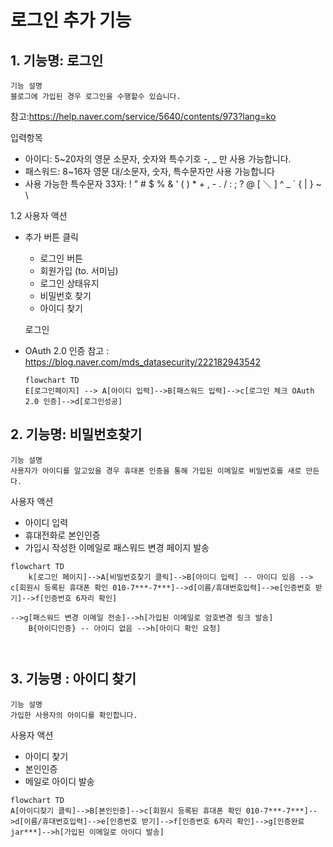 
# 로그인 추가 기능


## 1. 기능명: 로그인
 
    기능 설명
    블로그에 가입된 경우 로그인을 수행할수 있습니다.    
 참고:https://help.naver.com/service/5640/contents/973?lang=ko

 입력항목
 - 아이디:  5~20자의 영문 소문자, 숫자와 특수기호 -, _ 만 사용 가능합니다. 
 - 패스워드: 8~16자 영문 대/소문자, 숫자, 특수문자만 사용 가능합니다
 - 사용 가능한 특수문자 33자: ! " # $ % & ' ( ) * + , - . / : ; ? @ [ ＼ ] ^ _ ` { | } ~ \

1.2 사용자 액션

- 추가 버튼 클릭
    - 로그인 버튼
    - 회원가입 (to. 서미님)
    - 로그인 상태유지
    - 비밀번호 찾기
    - 아이디 찾기
   

    로그인
- OAuth 2.0 인증 참고 : https://blog.naver.com/mds_datasecurity/222182943542
  
    ```mermaid
    flowchart TD
    E[로그인페이지] --> A[아이디 입력]-->B[패스워드 입력]-->c[로그인 체크 OAuth 2.0 인증]-->d[로그인성공]
    ```
        



## 2. 기능명: 비밀번호찾기

    기능 설명
    사용자가 아이디를 알고있을 경우 휴대폰 인증을 통해 가입된 이메일로 비밀번호를 새로 만든다. 

사용자 액션
- 아이디 입력
- 휴대전화로 본인인증
- 가입시 작성한 이메일로 패스워드 변경 페이지 발송 

```mermaid
flowchart TD
    k[로그인 페이지]-->A[비밀번호찾기 클릭]-->B[아이디 입력] -- 아이디 있음 --> c[회원시 등록된 휴대폰 확인 010-7***-7***]-->d[이름/휴대번호입력]-->e[인증번호 받기]-->f[인증번호 6자리 확인]

-->g[패스워드 변경 이메일 전송]-->h[가입된 이메일로 암호변경 링크 발송]
    B{아이디인증} -- 아이디 없음 -->h[아이디 확인 요청]

 
```

## 3. 기능명 : 아이디 찾기

    기능 설명
    가입한 사용자의 아이디를 확인합니다.

사용자 액션
- 아이디 찾기
- 본인인증
- 메일로 아이디 발송


```mermaid
flowchart TD
A[아이디찾기 클릭]-->B[본인인증]-->c[회원시 등록된 휴대폰 확인 010-7***-7***]-->d[이름/휴대번호입력]-->e[인증번호 받기]-->f[인증번호 6자리 확인]-->g[인증완료 jar***]-->h[가입된 이메일로 아이디 발송]
```

